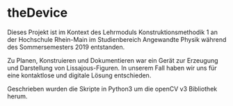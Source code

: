 # theDevice

Dieses Projekt ist im Kontext des Lehrmoduls Konstruktionsmethodik 1 an der Hochschule Rhein-Main im Studienbereich Angewandte Physik während des Sommersemesters 2019 entstanden.

Zu Planen, Konstruieren und Dokumentieren war ein Gerät zur Erzeugung und Darstellung von Lissajous-Figuren.
In unserem Fall haben wir uns für eine kontaktlose und digitale Lösung entschieden.

Geschrieben wurden die Skripte in Python3 um die openCV v3 Bibliothek herum.
